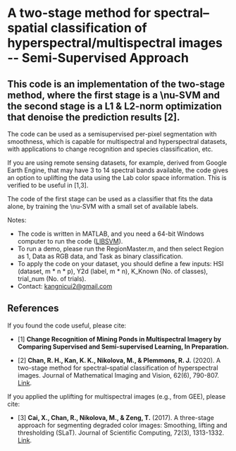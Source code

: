 # A two-stage method for spectral–spatial classification of hyperspectral/multispectral images -- Semi-Supervised Approach

## This code is an implementation of the two-stage method, where the first stage is a \nu-SVM and the second stage is a L1 & L2-norm optimization that denoise the prediction results [2]. 

The code can be used as a semisupervised per-pixel segmentation with smoothness, which is capable for multispectral and hyperspectral datasets, with applications to change recognition and species classification, etc. 

If you are using remote sensing datasets, for example, derived from Google Earth Engine, that may have 3 to 14 spectral bands available, the code gives an option to uplifting the data using the Lab color space information. This is verified to be useful in [1,3].

The code of the first stage can be used as a classifier that fits the data alone, by training the \nu-SVM with a small set of available labels.

Notes:
- The code is written in MATLAB, and you need a 64-bit Windows computer to run the code ([LIBSVM](https://www.csie.ntu.edu.tw/~cjlin/libsvm/)).
- To run a demo, please run the RegionMaster.m, and then select Region as 1, Data as RGB data, and Task as binary classification.
- To apply the code on your dataset, you should define a few inputs: HSI (dataset, m * n * p), Y2d (label, m * n), K_Known (No. of classes), trial_num (No. of trials).
- Contact: kangnicui2@gmail.com

## References
If you found the code useful, please cite:

- [1] **Change Recognition of Mining Ponds in Multispectral Imagery by Comparing Supervised and Semi-supervised Learning, In Preparation.** 

- [2] **Chan, R. H., Kan, K. K., Nikolova, M., & Plemmons, R. J.** (2020). A two-stage method for spectral–spatial classification of hyperspectral images. Journal of Mathematical Imaging and Vision, 62(6), 790-807. [Link](https://link.springer.com/article/10.1007/s10851-019-00925-9).

If you applied the uplifting for multispectral images (e.g., from GEE), please cite:

- [3] **Cai, X., Chan, R., Nikolova, M., & Zeng, T.** (2017). A three-stage approach for segmenting degraded color images: Smoothing, lifting and thresholding (SLaT). Journal of Scientific Computing, 72(3), 1313-1332. [Link](https://link.springer.com/article/10.1007%2Fs10915-017-0402-2).
